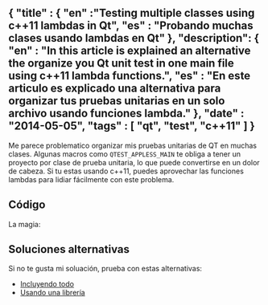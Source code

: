 {
  "title" :
  {
    "en" :"Testing multiple classes using c++11 lambdas in Qt",
    "es" : "Probando muchas clases usando lambdas en Qt"
  },
  "description":
  {
    "en" : "In this article is explained an alternative the organize you Qt unit test in one main file using c++11 lambda functions.",
    "es" : "En este articulo es explicado una alternativa para organizar tus pruebas unitarias en un solo archivo usando funciones lambda."
  },
  "date" : "2014-05-05",
  "tags" : [ "qt", "test", "c++11" ]
}
---
<p>Me parece problematico organizar mis pruebas unitarias de QT en muchas clases. Algunas macros como <code>QTEST_APPLESS_MAIN</code> te obliga a tener un proyecto por clase de prueba unitaria, lo que puede convertirse en un dolor de cabeza. Si tu estas usando c++11, puedes aprovechar las funciones lambdas para lidiar fácilmente con este problema.</p>

<h2>Código</h2>

<p>La magia:
<script src="https://gist.github.com/edwrodrig/5c84af39bc151f4cd815.js?file=%20qt_test_main_lambda.cpp"></script>
</p>

<h2>Soluciones alternativas</h2>

<p>Si no te gusta mi soluación, prueba con estas alternativas:

<ul>
<li><a href="http://stackoverflow.com/questions/12194256/qt-how-to-organize-unit-test-with-more-than-one-class">Incluyendo todo</a></li>
<li><a href="http://qtcreator.blogspot.com/2009/10/running-multiple-unit-tests.html">Usando una librería</a></li>
</ul>

</p>
